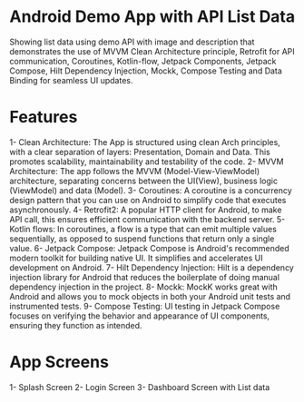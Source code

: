 
# Android Demo App with API List Data

Showing list data using demo API with image and description that demonstrates the use of MVVM Clean Architecture principle, Retrofit for API communication, Coroutines, Kotlin-flow, Jetpack Components, Jetpack Compose, Hilt Dependency Injection, Mockk, Compose Testing and Data Binding for seamless UI updates.

# Features

1- Clean Architecture: The App is structured using clean Arch principles, with a clear separation of layers: Presentation, Domain and Data. This promotes scalability, maintainability and testability of the code.
2- MVVM Architecture: The app follows the MVVM (Model-View-ViewModel) architecture, separating concerns between the UI(View), business logic (ViewModel) and data (Model).
3- Coroutines: A coroutine is a concurrency design pattern that you can use on Android to simplify code that executes asynchronously.
4- Retrofit2: A popular HTTP client for Android, to make API call, this ensures efficient communication with the backend server.
5- Kotlin flows: In coroutines, a flow is a type that can emit multiple values sequentially, as opposed to suspend functions that return only a single value.
6- Jetpack Compose: Jetpack Compose is Android's recommended modern toolkit for building native UI. It simplifies and accelerates UI development on Android.
7- Hilt Dependency Injection: Hilt is a dependency injection library for Android that reduces the boilerplate of doing manual dependency injection in the project.
8- Mockk: MockK works great with Android and allows you to mock objects in both your Android unit tests and instrumented tests.
9- Compose Testing: UI testing in Jetpack Compose focuses on verifying the behavior and appearance of UI components, ensuring they function as intended.

# App Screens

1- Splash Screen
2- Login Screen
3- Dashboard Screen with List data




